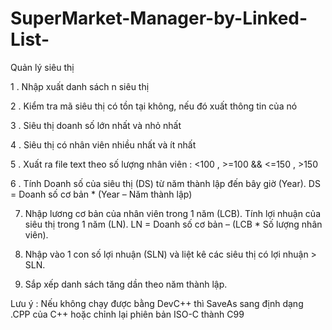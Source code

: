 # SuperMarket-Manager-by-Linked-List-
Quản lý siêu thị

1 . Nhập xuất danh sách n siêu thị

2 . Kiểm tra mã siêu thị có tồn tại không, nếu đó xuất thông tin của nó

3 . Siêu thị doanh số lớn nhất và nhỏ nhất

4 . Siêu thị có nhân viên nhiều nhất và ít nhất

5 . Xuất ra file text theo số lượng nhân viên : <100 , >=100 && <=150 , >150

6 . Tính Doanh số của siêu thị (DS) từ năm thành lập đến bây giờ (Year).
    DS = Doanh số cơ bản * (Year – Năm thành lập)	
    
7. Nhập lương cơ bản của nhân viên trong 1 năm (LCB). Tính lợi nhuận của siêu
thị trong 1 năm (LN).
    LN = Doanh số cơ bản – (LCB * Số lượng nhân viên).
    
8. Nhập vào 1 con số lợi nhuận (SLN) và liệt kê các siêu thị có lợi nhuận > SLN.

9. Sắp xếp danh sách tăng dần theo năm thành lập.

Lưu ý : Nếu không chạy được bằng DevC++ thì SaveAs sang định dạng .CPP của C++ hoặc chỉnh lại phiên bản ISO-C thành C99
